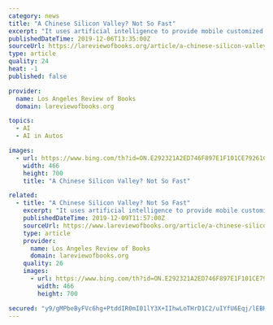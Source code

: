 ```yaml
---
category: news
title: "A Chinese Silicon Valley? Not So Fast"
excerpt: "It uses artificial intelligence to provide mobile customized news recommendations and is disrupting ... While not as technologically sophisticated — Waymo’s cars alone have self-driven more miles than all Chinese AVs combined — Chinese firms may be able to sidestep certain issues in driving software because of AV-friendly urban landscapes."
publishedDateTime: 2019-12-06T13:35:00Z
sourceUrl: https://lareviewofbooks.org/article/a-chinese-silicon-valley-not-so-fast
type: article
quality: 24
heat: -1
published: false

provider:
  name: Los Angeles Review of Books
  domain: lareviewofbooks.org

topics:
  - AI
  - AI in Autos

images:
  - url: https://www.bing.com/th?id=ON.E292321A2ED746F897E1F101CE79261C
    width: 466
    height: 700
    title: "A Chinese Silicon Valley? Not So Fast"

related:
  - title: "A Chinese Silicon Valley? Not So Fast"
    excerpt: "It uses artificial intelligence to provide mobile customized news recommendations and is disrupting ... While not as technologically sophisticated — Waymo’s cars alone have self-driven more miles than all Chinese AVs combined — Chinese firms may be able to sidestep certain issues in driving software because of AV-friendly urban landscapes."
    publishedDateTime: 2019-12-09T11:57:00Z
    sourceUrl: https://www.lareviewofbooks.org/article/a-chinese-silicon-valley-not-so-fast/
    type: article
    provider:
      name: Los Angeles Review of Books
      domain: lareviewofbooks.org
    quality: 26
    images:
      - url: https://www.bing.com/th?id=ON.E292321A2ED746F897E1F101CE79261C
        width: 466
        height: 700

secured: "y9/gMPbeByFVc6hg+PtddIR0mI01lY3X+IIhwLoTHrD1C2/uIYfU6Eqj/lEBH1NurQiE4XQ4SSXroYice4XITGFfWJ8pOscpZvto46CuArrDE3o8U9gJ9EPvmqBDTICdXZoxuEa4YHCAIgzrjMCZTgMb2jH3YbVTv5w3mF9d92RSMYDllqkrvlEd8NHStHTJzIusRV+mQHk3MqiHE9XrSueVvojAl+wRx704ZTMceJJ9KsYB1/PYqI/QUsmxlcptPKhSTbthypZsXaU96a5whg==;UGhEueuHtoBodiETQn/u/w=="
---
```


